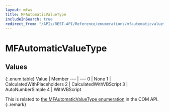 ```yaml
---
layout: mfws
title: MFAutomaticValueType
includeInSearch: true
redirect_from: "/APIs/REST-API/Reference/enumerations/mfautomaticvaluetype.html"
---
```


# MFAutomaticValueType

## Values

{:.enum.table}
Value | Member
--- | ---
0 | None 
1 | CalculatedWithPlaceholders 
2 | CalculatedWithVBScript 
3 | AutoNumberSimple 
4 | WithVBScript 

This is related to [the MFAutomaticValueType enumeration](https://developer.m-files.com/APIs/COM-API/Reference/index.html#MFilesAPI~MFAutomaticValueType.html) in the COM API.
{:.remark}